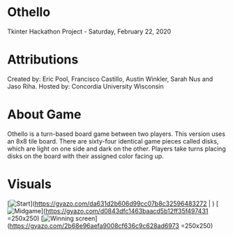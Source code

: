 # Othello
Tkinter Hackathon Project - Saturday, February 22, 2020

# Attributions
Created by: Eric Pool, Francisco Castillo, Austin Winkler, Sarah Nus and Jaso Riha. 
Hosted by: Concordia University Wisconsin

# About Game
Othello is a turn-based board game between two players. This version uses an 8x8 tile board. There are sixty-four identical game pieces called disks, which are light on one side and dark on the other. Players take turns placing disks on the board with their assigned color facing up. 

# Visuals
[![Start](https://i.gyazo.com/da631d2b606d99cc07b8c32596483272.png)](https://gyazo.com/da631d2b606d99cc07b8c32596483272 | )
[![Midgame](https://i.gyazo.com/d0843dfc1463baacd5b12ff35f497431.png)](https://gyazo.com/d0843dfc1463baacd5b12ff35f497431 =250x250)
[![Winning screen](https://i.gyazo.com/2b68e96aefa9008cf636c9c628ad6973.png)](https://gyazo.com/2b68e96aefa9008cf636c9c628ad6973 =250x250)
